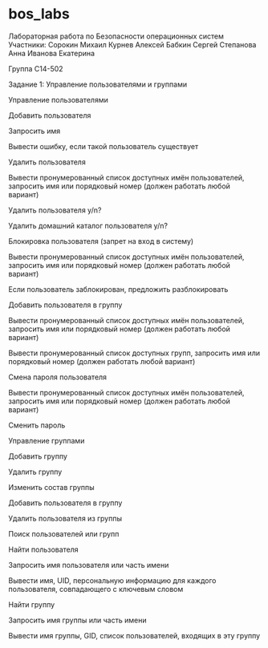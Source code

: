 # bos_labs
Лабораторная работа по Безопасности операционных систем
Участники: 
Сорокин Михаил
Курнев Алексей
Бабкин Сергей
Степанова Анна
Иванова Екатерина

Группа С14-502


Задание 1:
Управление пользователями и группами

Управление пользователями

Добавить пользователя

Запросить имя

Вывести ошибку, если такой пользователь существует

Удалить пользователя

Вывести пронумерованный список доступных имён пользователей, запросить имя или порядковый номер (должен работать любой вариант)

Удалить пользователя y/n?

Удалить домашний каталог пользователя y/n?

Блокировка пользователя (запрет на вход в систему)

Вывести пронумерованный список доступных имён пользователей, запросить имя или порядковый номер (должен работать любой вариант)

Если пользователь заблокирован, предложить разблокировать

Добавить пользователя в группу

Вывести пронумерованный список доступных имён пользователей, запросить имя или порядковый номер (должен работать любой вариант)

Вывести пронумерованный список доступных групп, запросить имя или порядковый номер (должен работать любой вариант)

Смена пароля пользователя

Вывести пронумерованный список доступных имён пользователей, запросить имя или порядковый номер (должен работать любой вариант)

Сменить пароль

Управление группами

Добавить группу

Удалить группу

Изменить состав группы

Добавить пользователя в группу

Удалить пользователя из группы

Поиск пользователей или групп

Найти пользователя

Запросить имя пользователя или часть имени

Вывести имя, UID, персональную информацию для каждого пользователя, совпадающего с ключевым словом

Найти группу

Запросить имя группы или часть имени

Вывести имя группы, GID, список пользователей, входящих в эту группу
